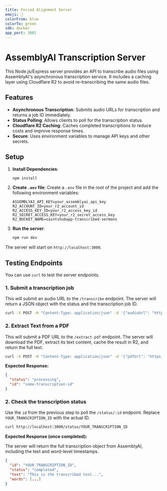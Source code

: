 ```yaml
---
title: Forced Alignment Server
emoji: 🚀
colorFrom: blue
colorTo: green
sdk: docker
app_port: 3001
---
```

# AssemblyAI Transcription Server

This Node.js/Express server provides an API to transcribe audio files using AssemblyAI's asynchronous transcription service. It includes a caching layer using Cloudflare R2 to avoid re-transcribing the same audio files.

## Features

- **Asynchronous Transcription**: Submits audio URLs for transcription and returns a job ID immediately.
- **Status Polling**: Allows clients to poll for the transcription status.
- **Cloudflare R2 Caching**: Caches completed transcriptions to reduce costs and improve response times.
- **Secure**: Uses environment variables to manage API keys and other secrets.

## Setup

1. **Install Dependencies**:

    ```bash
    npm install
    ```

2. **Create `.env` file**:
    Create a `.env` file in the root of the project and add the following environment variables:

    ```env
    ASSEMBLYAI_API_KEY=your_assemblyai_api_key
    R2_ACCOUNT_ID=your_r2_account_id
    R2_ACCESS_KEY_ID=your_r2_access_key_id
    R2_SECRET_ACCESS_KEY=your_r2_secret_access_key
    R2_BUCKET_NAME=saintshubapp-transcribed-sermons
    ```

3. **Run the server**:

    ```bash
    npm run dev
    ```

The server will start on `http://localhost:3000`.

## Testing Endpoints

You can use `curl` to test the server endpoints.

### 1. Submit a transcription job

This will submit an audio URL to the `/transcribe` endpoint. The server will return a JSON object with the status and the transcription job ID.

```bash
curl -X POST -H "Content-Type: application/json" -d '{"audioUrl": "https://assemblyai-realtimestatic-prod.s3.us-west-2.amazonaws.com/static/demos/media/20130514-105844-320k.mp3"}' http://localhost:3000/transcribe
```

### 2. Extract Text from a PDF

This will submit a PDF URL to the `/extract-pdf` endpoint. The server will download the PDF, extract its text content, cache the result in R2, and return the full text.

```bash
curl -X POST -H "Content-Type: application/json" -d '{"pdfUrl": "https://www.sounddoctrine.net/sermons/pdf/101214.pdf"}' http://localhost:3000/extract-pdf
```

**Expected Response:**

```json
{
  "status": "processing",
  "id": "some-transcription-id"
}
```

### 2. Check the transcription status

Use the `id` from the previous step to poll the `/status/:id` endpoint. Replace `YOUR_TRANSCRIPTION_ID` with the actual ID.

```bash
curl http://localhost:3000/status/YOUR_TRANSCRIPTION_ID
```

**Expected Response (once completed):**

The server will return the full transcription object from AssemblyAI, including the text and word-level timestamps.

```json
{
  "id": "YOUR_TRANSCRIPTION_ID",
  "status": "completed",
  "text": "This is the transcribed text...",
  "words": [...]
}
```
